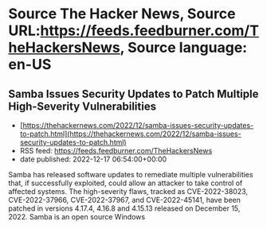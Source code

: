 # Source The Hacker News, Source URL:https://feeds.feedburner.com/TheHackersNews, Source language: en-US

## Samba Issues Security Updates to Patch Multiple High-Severity Vulnerabilities
 - [https://thehackernews.com/2022/12/samba-issues-security-updates-to-patch.html](https://thehackernews.com/2022/12/samba-issues-security-updates-to-patch.html)
 - RSS feed: https://feeds.feedburner.com/TheHackersNews
 - date published: 2022-12-17 06:54:00+00:00

Samba has released software updates to remediate multiple vulnerabilities that, if successfully exploited, could allow an attacker to take control of affected systems.
The high-severity flaws, tracked as CVE-2022-38023, CVE-2022-37966, CVE-2022-37967, and CVE-2022-45141, have been patched in versions 4.17.4, 4.16.8 and 4.15.13 released on December 15, 2022.
Samba is an open source Windows
